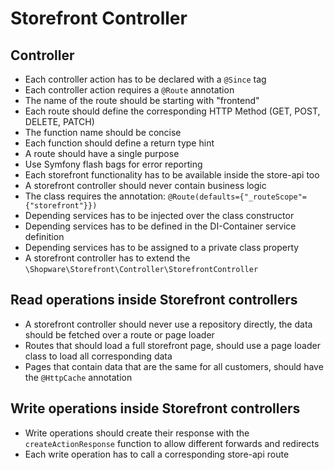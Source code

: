 # Storefront Controller

## Controller

* Each controller action has to be declared with a `@Since` tag
* Each controller action requires a `@Route` annotation
* The name of the route should be starting with "frontend"
* Each route should define the corresponding HTTP Method \(GET, POST, DELETE, PATCH\)
* The function name should be concise
* Each function should define a return type hint
* A route should have a single purpose
* Use Symfony flash bags for error reporting
* Each storefront functionality has to be available inside the store-api too
* A storefront controller should never contain business logic
* The class requires the annotation: `@Route(defaults={"_routeScope"={"storefront"}})`
* Depending services has to be injected over the class constructor
* Depending services has to be defined in the DI-Container service definition
* Depending services has to be assigned to a private class property
* A storefront controller has to extend the `\Shopware\Storefront\Controller\StorefrontController`

## Read operations inside Storefront controllers

* A storefront controller should never use a repository directly, the data should be fetched over a route or page loader
* Routes that should load a full storefront page, should use a page loader class to load all corresponding data
* Pages that contain data that are the same for all customers, should have the `@HttpCache` annotation

## Write operations inside Storefront controllers

* Write operations should create their response with the `createActionResponse` function to allow different forwards and redirects
* Each write operation has to call a corresponding store-api route
